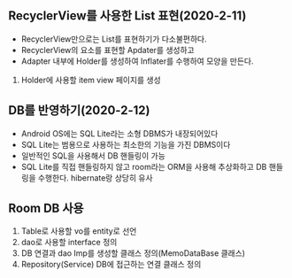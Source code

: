 ## RecyclerView를 사용한 List 표현(2020-2-11)

* RecyclerView만으로는 List를 표현하기가 다소불편하다.
* RecyclerView의 요소를 표현할 Apdater를 생성하고
* Adapter 내부에 Holder를 생성하여 Inflater를 수행하여 모양을 만든다.

1. Holder에 사용할 item view 페이지를 생성

## DB를 반영하기(2020-2-12)

* Android OS에는 SQL Lite라는 소형 DBMS가 내장되어있다
* SQL Lite는 범용으로 사용하는 최소한의 기능을 가진 DBMS이다
* 일반적인 SQL을 사용해서 DB 핸들링이 가능
* SQL Lite를 직접 핸들링하지 않고 room라는 ORM을 사용해 추상화하고
DB 핸들링을 수행한다. hibernate랑 상당히 유사

## Room DB 사용
1. Table로 사용할 vo를 entity로 선언
2. dao로 사용할 interface 정의
3. DB 연결과 dao Imp를 생성할 클래스 정의(MemoDataBase 클래스)
4. Repository(Service) DB에 접근하는 연결 클래스 정의